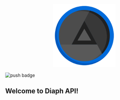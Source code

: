 <p align="center">
  <a href="#" target="blank"><img src="doc/images/diaphragm_512.png" width="200" alt="Nest Logo" /></a>
</p>

![push badge](https://github.com/roarth/diaph-api/actions/workflows/push.yml/badge.svg)
## Welcome to Diaph API!